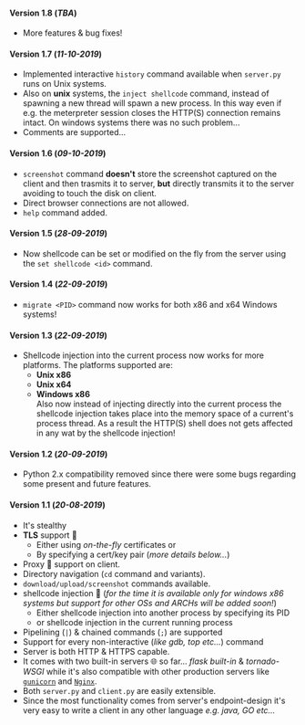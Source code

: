 #### Version 1.8 (_TBA_)

*   More features & bug fixes!

#### Version 1.7 (_11-10-2019_)

*   Implemented interactive `history` command available when `server.py` runs on Unix systems.
*   Also on __unix__ systems, the `inject shellcode` command, instead of spawning a new thread will spawn a new process. In this way even if e.g. the meterpreter session closes the HTTP(S) connection remains intact. On windows systems there was no such problem...
*   Comments are supported... 

#### Version 1.6 (_09-10-2019_)

*   `screenshot` command __doesn't__ store the screenshot captured on the client and then trasmits it to server, __but__ directly transmits it to the server avoiding to touch the disk on client.
*   Direct browser connections are not allowed.
*   `help` command added.

#### Version 1.5 (_28-09-2019_)

*   Now shellcode can be set or modified on the fly from the server using the `set shellcode <id>` command.

#### Version 1.4 (_22-09-2019_)

*   `migrate <PID>` command now works for both x86 and x64 Windows systems!

#### Version 1.3 (_22-09-2019_)

*   Shellcode injection into the current process now works for more platforms. The platforms supported are:
    *   __Unix x86__
    *   __Unix x64__
    *   __Windows x86__   
Also now instead of injecting directly into the current process the shellcode injection takes place into the memory space of a current's process thread. As a result the HTTP(S) shell does not gets affected in any wat by the shellcode injection!

#### Version 1.2 (_20-09-2019_)

*   Python 2.x compatibility removed since there were some bugs regarding some present and future features.

#### Version 1.1 (_20-08-2019_)

*   It's stealthy
*   __TLS__ support 🔑
    -   Either using _on-the-fly_ certificates or
    -   By specifying a cert/key pair (_more details below..._)
*   Proxy 🦊 support on client.
*   Directory navigation (`cd` command and variants).
*   `download/upload/screenshot` commands available.
*   shellcode injection 💉 (_for the time it is available only for windows x86 systems but support for other OSs and ARCHs will be added soon!_)
    -   Either shellcode injection into another process by specifying its PID
    -   or shellcode injection in the current running process
*   Pipelining (`|`) & chained commands (`;`) are supported
*   Support for every non-interactive (_like gdb, top etc..._) command
*   Server is both HTTP & HTTPS capable.
*   It comes with two built-in servers 🌐 so far... _flask built-in_ & _tornado-WSGI_ while it's also compatible with other production servers like [`gunicorn`](http://gunicorn.org/) and [`Nginx`](https://www.nginx.com/).
*   Both `server.py` and `client.py` are easily extensible.
*   Since the most functionality comes from server's endpoint-design it's very easy to write a client in any other language _e.g. java, GO etc..._